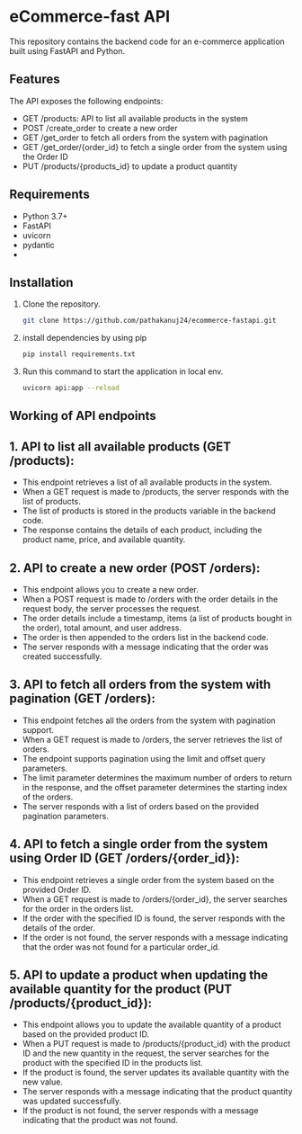 # eCommerce-fast API
This repository contains the backend code for an e-commerce application built using FastAPI and Python.

## Features
The API exposes the following endpoints:

- GET /products: API to list all available products in the system
- POST /create_order to create a new order
- GET /get_order to fetch all orders from the system with pagination
- GET /get_order/{order_id} to fetch a single order from the system using the Order ID
- PUT /products/{products_id} to update a product quantity

## Requirements

- Python 3.7+
- FastAPI
- uvicorn
- pydantic
- 
## Installation

1. Clone the repository.
   ```bash
   git clone https://github.com/pathakanuj24/ecommerce-fastapi.git

2. install dependencies by using pip
    ```bash
    pip install requirements.txt
    
3. Run this command to start the application in local env.
   ```bash
   uvicorn api:app --reload

## Working of API endpoints
## 1. API to list all available products (GET /products):
  - This endpoint retrieves a list of all available products in the system.
  - When a GET request is made to /products, the server responds with the list of products.
  - The list of products is stored in the products variable in the backend code.
  - The response contains the details of each product, including the product name, price, and available quantity.

## 2. API to create a new order (POST /orders):
- This endpoint allows you to create a new order.
- When a POST request is made to /orders with the order details in the request body, the server processes the request.
- The order details include a timestamp, items (a list of products bought in the order), total amount, and user address.
- The order is then appended to the orders list in the backend code.
- The server responds with a message indicating that the order was created successfully.

## 3. API to fetch all orders from the system with pagination (GET /orders):
- This endpoint fetches all the orders from the system with pagination support.
- When a GET request is made to /orders, the server retrieves the list of orders.
- The endpoint supports pagination using the limit and offset query parameters.
- The limit parameter determines the maximum number of orders to return in the response, and the offset parameter determines the starting index of the orders.
- The server responds with a list of orders based on the provided pagination parameters.

## 4. API to fetch a single order from the system using Order ID (GET /orders/{order_id}):
- This endpoint retrieves a single order from the system based on the provided Order ID.
- When a GET request is made to /orders/{order_id}, the server searches for the order in the orders list.
- If the order with the specified ID is found, the server responds with the details of the order.
- If the order is not found, the server responds with a message indicating that the order was not found for a particular order_id.

## 5. API to update a product when updating the available quantity for the product (PUT /products/{product_id}):
- This endpoint allows you to update the available quantity of a product based on the provided product ID.
- When a PUT request is made to /products/{product_id} with the product ID and the new quantity in the request, the server searches for the product with the specified ID in the products list.
- If the product is found, the server updates its available quantity with the new value.
- The server responds with a message indicating that the product quantity was updated successfully.
- If the product is not found, the server responds with a message indicating that the product was not found.
